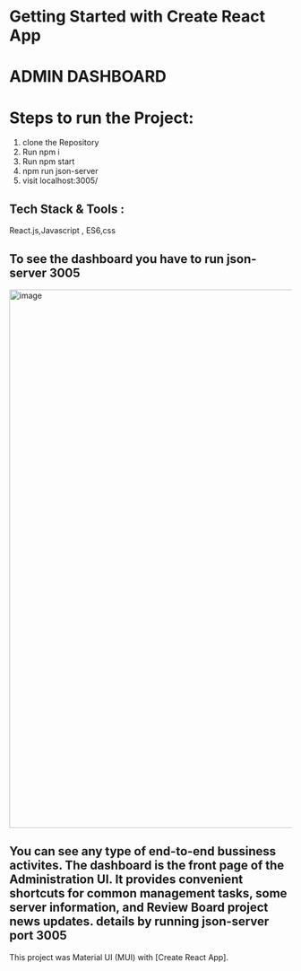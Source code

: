 # Getting Started with Create React App

# ADMIN DASHBOARD
# Steps to run the Project:
1. clone the Repository
2. Run npm i 
3. Run npm start
4. npm run json-server
5. visit localhost:3005/


## Tech Stack & Tools :
React.js,Javascript , ES6,css


<h2>To see the dashboard you have to run json-server 3005</h2>
<img width="960" alt="image" src="https://ibb.co/nmSntN2">

<h2>You can see any type of end-to-end bussiness activites. The dashboard is the front page of the Administration UI. It provides convenient shortcuts for common management tasks, some server information, and Review Board project news updates. details by running json-server port 3005</h2>


This project was Material UI (MUI) with [Create React App].
